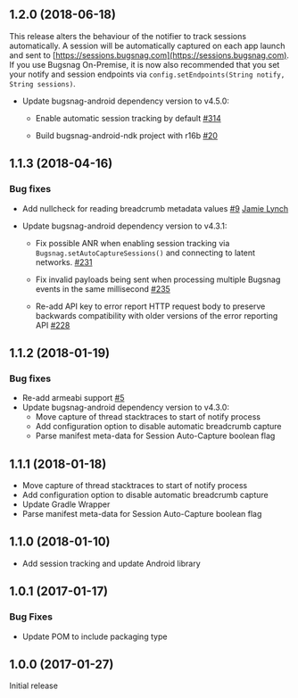 ## 1.2.0 (2018-06-18)

This release alters the behaviour of the notifier to track sessions automatically. 
  A session will be automatically captured on each app launch and sent to [https://sessions.bugsnag.com](https://sessions.bugsnag.com). If you
  use Bugsnag On-Premise, it is now also recommended that you set your notify and session endpoints
  via `config.setEndpoints(String notify, String sessions)`.
  
* Update bugsnag-android dependency version to v4.5.0:

  * Enable automatic session tracking by default [#314](https://github.com/bugsnag/bugsnag-android/pull/314)

  * Build bugsnag-android-ndk project with r16b [#20](https://github.com/bugsnag/bugsnag-android-ndk/pull/20)

## 1.1.3 (2018-04-16)

### Bug fixes

* Add nullcheck for reading breadcrumb metadata values [#9](https://github.com/bugsnag/bugsnag-android-ndk/pull/9)
[Jamie Lynch](https://github.com/fractalwrench)

* Update bugsnag-android dependency version to v4.3.1:

  * Fix possible ANR when enabling session tracking via
  `Bugsnag.setAutoCaptureSessions()` and connecting to latent networks.
  [#231](https://github.com/bugsnag/bugsnag-android/pull/231)

  * Fix invalid payloads being sent when processing multiple Bugsnag events in the
  same millisecond
  [#235](https://github.com/bugsnag/bugsnag-android/pull/235)

  * Re-add API key to error report HTTP request body to preserve backwards
  compatibility with older versions of the error reporting API
  [#228](https://github.com/bugsnag/bugsnag-android/pull/228)



## 1.1.2 (2018-01-19)

### Bug fixes

* Re-add armeabi support
  [#5](https://github.com/bugsnag/bugsnag-android-ndk/issues/5)
* Update bugsnag-android dependency version to v4.3.0:
  * Move capture of thread stacktraces to start of notify process
  * Add configuration option to disable automatic breadcrumb capture
  * Parse manifest meta-data for Session Auto-Capture boolean flag

## 1.1.1 (2018-01-18)

* Move capture of thread stacktraces to start of notify process
* Add configuration option to disable automatic breadcrumb capture
* Update Gradle Wrapper
* Parse manifest meta-data for Session Auto-Capture boolean flag

## 1.1.0 (2018-01-10)

* Add session tracking and update Android library

## 1.0.1 (2017-01-17)

### Bug Fixes

* Update POM to include packaging type

## 1.0.0 (2017-01-27)

Initial release
